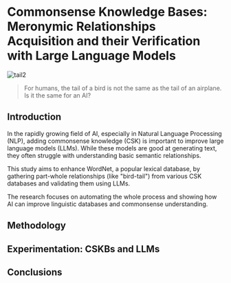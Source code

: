 # Commonsense Knowledge Bases: Meronymic Relationships Acquisition and their Verification with Large Language Models
![tail2](https://github.com/user-attachments/assets/225614dc-c890-476b-b932-7896e00dc809)

> For humans, the tail of a bird is not the same as the tail of an airplane. Is it the same for an AI?

## Introduction
In the rapidly growing field of AI, especially in Natural Language Processing (NLP), adding commonsense knowledge (CSK) is important to improve large language models (LLMs). While these models are good at generating text, they often struggle with understanding basic semantic relationships. 

This study aims to enhance WordNet, a popular lexical database, by gathering part-whole relationships (like "bird-tail") from various CSK databases and validating them using LLMs. 

The research focuses on automating the whole process and showing how AI can improve linguistic databases and commonsense understanding.

## Methodology

## Experimentation: CSKBs and LLMs

## Conclusions
